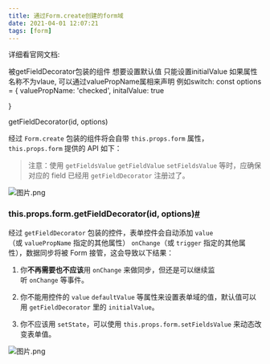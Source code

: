 ```yaml
---
title: 通过Form.create创建的form域
date: 2021-04-01 12:07:21
tags: [form]
---
```

详细看官网文档:

被getFieldDecorator包装的组件 想要设置默认值 只能设置initialValue 如果属性名称不为vlaue, 可以通过valuePropName属相来声明 例如switch:
const options = {
valuePropName: 'checked',
initalValue: true

}

getFieldDecorator(id, options)


经过 `Form.create` 包装的组件将会自带 `this.props.form` 属性，`this.props.form` 提供的 API 如下：
> 注意：使用 `getFieldsValue` `getFieldValue` `setFieldsValue` 等时，应确保对应的 field 已经用 `getFieldDecorator` 注册过了。

![图片.png](https://cdn.nlark.com/yuque/0/2019/png/206259/1571898869834-ea0bf83a-21e4-48b2-8098-3337dc757f35.png#align=left&display=inline&height=829&name=%E5%9B%BE%E7%89%87.png&originHeight=829&originWidth=1367&size=413939&status=done&width=1367)

### this.props.form.getFieldDecorator(id, options)[#](https://ant.design/components/form-cn/#thispropsformgetFieldDecorator(id,-options))
经过 `getFieldDecorator` 包装的控件，表单控件会自动添加 `value`（或 `valuePropName` 指定的其他属性） `onChange`（或 `trigger` 指定的其他属性），数据同步将被 Form 接管，这会导致以下结果：

1. 你**不再需要也不应该**用 `onChange` 来做同步，但还是可以继续监听 `onChange` 等事件。

1. 你不能用控件的 `value` `defaultValue` 等属性来设置表单域的值，默认值可以用 `getFieldDecorator` 里的 `initialValue`。

1. 你不应该用 `setState`，可以使用 `this.props.form.setFieldsValue` 来动态改变表单值。


![图片.png](https://cdn.nlark.com/yuque/0/2019/png/206259/1571898916290-ba8f21cf-fbdc-42f2-b92e-186a778e7ab0.png#align=left&display=inline&height=650&name=%E5%9B%BE%E7%89%87.png&originHeight=650&originWidth=1394&size=277016&status=done&width=1394)
